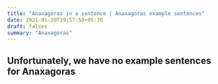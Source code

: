 ```yaml
---
title: "Anaxagoras in a sentence | Anaxagoras example sentences"
date: 2021-01-20T19:57:50+05:30
draft: falses
summary: "Anaxagoras"
---
```

## Unfortunately, we have no example sentences for Anaxagoras                 

